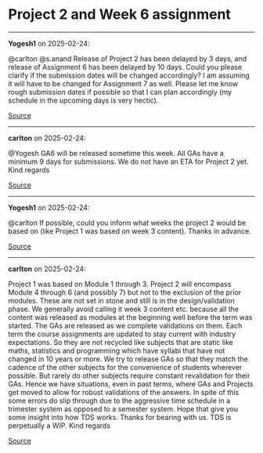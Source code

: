 # Project 2 and Week 6 assignment


---

**Yogesh1** on 2025-02-24:

@carlton @s.anand
Release of Project 2 has been delayed by 3 days, and release of Assignment 6 has been delayed by 10 days.
Could you please clarify if the submission dates will be changed accordingly? I am assuming it will have to be changed for Assignment 7 as well.
Please let me know rough submission dates if possible so that I can plan accordingly (my schedule in the upcoming days is very hectic).

[Source](https://discourse.onlinedegree.iitm.ac.in/t/project-2-and-week-6-assignment/168303/1)

---

**carlton** on 2025-02-24:

@Yogesh GA6 will be released sometime this week. All GAs have a minimum 9 days for submissions.
We do not have an ETA for Project 2 yet.
Kind regards

[Source](https://discourse.onlinedegree.iitm.ac.in/t/project-2-and-week-6-assignment/168303/2)

---

**Yogesh1** on 2025-02-24:

@carlton
If possible, could you inform what weeks the project 2 would be based on (like Project 1 was based on week 3 content). Thanks in advance.

[Source](https://discourse.onlinedegree.iitm.ac.in/t/project-2-and-week-6-assignment/168303/3)

---

**carlton** on 2025-02-24:

Project 1 was based on Module 1 through 3.
Project 2 will encompass Module 4 through 6 (and possibly 7) but not to the exclusion of the prior modules. These are not set in stone and still is in the design/validation phase.
We generally avoid calling it week 3 content etc. because all the content was released as modules at the beginning well before the term was started.
The GAs are released as we complete validations on them. Each term the course assignments are updated to stay current with industry expectations. So they are not recycled like subjects that are static like maths, statistics and programming which have syllabi that have not changed in 10 years or more.
We try to release GAs so that they match the cadence of the other subjects for the convenience of students wherever possible. But rarely do other subjects require constant revalidation for their GAs.
Hence we have situations, even in past terms, where GAs and Projects get moved to allow for robust validations of the answers. In spite of this some errors do slip through due to the aggressive time schedule in a trimester system as opposed to a semester system.
Hope that give you some insight into how TDS works.
Thanks for bearing with us. TDS is perpetually a WIP.
Kind regards

[Source](https://discourse.onlinedegree.iitm.ac.in/t/project-2-and-week-6-assignment/168303/4)